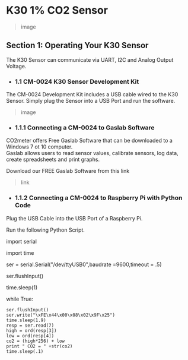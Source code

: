 # K30 1% CO2 Sensor

>image

## Section 1: Operating Your K30 Sensor
The K30 Sensor can communicate via UART, I2C and Analog Output Voltage.  

- ### 1.1 CM-0024 K30 Sensor Development Kit
The CM-0024 Development Kit includes a USB cable wired to the K30 Sensor.  Simply plug the Sensor into a USB Port and run the software.

>image

- ### 1.1.1 Connecting a CM-0024 to Gaslab Software
CO2meter offers Free Gaslab Software that can be downloaded to a Windows 7 ot 10 computer.  
Gaslab allows users to read sensor values, calibrate sensors, log data, create spreadsheets and print graphs.

Download our FREE Gaslab Software from this link
>link

- ### 1.1.2 Connecting a CM-0024 to Raspberry Pi with Python Code

Plug the USB Cable into the USB Port of a Raspberry Pi.

Run the following Python Script.


import serial

import time

ser = serial.Serial("/dev/ttyUSB0",baudrate =9600,timeout = .5)

ser.flushInput()

time.sleep(1)

while True:

    ser.flushInput()
    ser.write("\xFE\x44\x00\x08\x02\x9F\x25")
    time.sleep(1.9)
    resp = ser.read(7)
    high = ord(resp[3])
    low = ord(resp[4])
    co2 = (high*256) + low
    print " CO2 = " +str(co2)
    time.sleep(.1)
